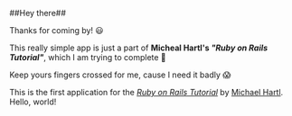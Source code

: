 ##Hey there##

Thanks for coming by! :smiley:

This really simple app is just a part of **Micheal Hartl's _"Ruby on Rails Tutorial"_**, which I am trying to complete :muscle:

Keep yours fingers crossed for me, cause I need it badly :scream:

This is the first application for the
[*Ruby on Rails Tutorial*](http://www.railstutorial.org/)
by [Michael Hartl](http://www.michaelhartl.com/). Hello, world!

